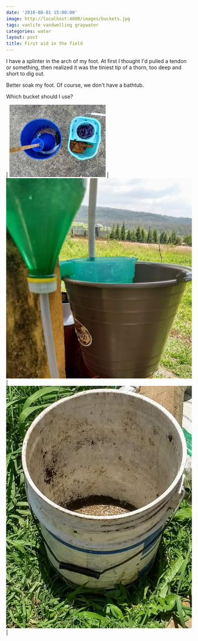 ```yaml
---
date: '2018-08-01 15:00:00'
image: http://localhost:4000/images/buckets.jpg
tags: vanlife vandwelling graywater
categories: water
layout: post
title: First aid in the field
---
```


I have a splinter in the arch of my foot. At first I thought I'd pulled a tendon or something, then realized it was the tiniest tip of a thorn, too deep and short to dig out.

Better soak my foot. Of course, we don't have a bathtub.

Which bucket should I use?

| [![](/images/laundry_.jpg)](/images/laundry.jpg) | [![](/images/sink_bucket_.jpg)](/images/sink_bucket.jpg) | [![](/images/garden_bucket_.jpg)](/images/garden_bucket.jpg) |